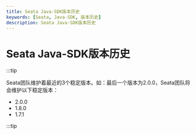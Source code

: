 ```yaml
---
title: Seata Java-SDK版本历史
keywords: [Seata, Java-SDK, 版本历史]
description: Seata Java-SDK版本历史
---
```



# Seata Java-SDK版本历史

:::tip

Seata团队维护着最近的3个稳定版本。如：最后一个版本为2.0.0，Seata团队将会维护以下稳定版本：

- 2.0.0
- 1.8.0
- 1.7.1

:::tip
